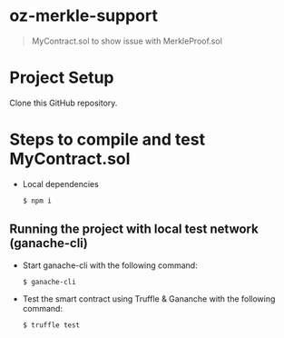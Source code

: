 # oz-merkle-support
>MyContract.sol to show issue with MerkleProof.sol

Project Setup
============

Clone this GitHub repository.

# Steps to compile and test MyContract.sol

  - Local dependencies
    ```sh
    $ npm i
    ```
## Running the project with local test network (ganache-cli)
    
   - Start ganache-cli with the following command:
     ```sh 
     $ ganache-cli
     ``` 
   - Test the smart contract using Truffle & Gananche with the following command:
     ```
     $ truffle test
     ```
